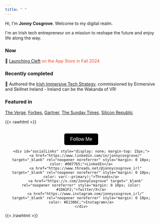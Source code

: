 ```yaml
---
title: " "
---
```

Hi, I'm **Jonny Cosgrove**.
Welcome to my digital realm. 

I'm an Irish tech entrepreneur on a mission to reshape the future and enjoy life along the way.

### Now
🚀 <span style="color: #E54B2B;">[Launching Cleft](https://www.cleftnotes.com/) on the App Store in Fall 2024</span>

### Recently completed
📢 Authored the [Irish Immersive Tech Strategy](https://www.skillnetireland.ie/insights/irish-immersive-technology-strategy-for-growth), commissioned by Eirmersive and Skillnet Ireland - Ireland can be the Wakanda of VR!
   
### Featured in
[The Verge](https://www.theverge.com/24150467/delta-emulator-apple-app-voice-notes-ai-vergecast), [Forbes](https://www.forbes.com/sites/charliefink/2017/11/20/the-trillion-dollar-3d-telepresence-gold-mine/), [Gartner](https://www.gartner.com/en/articles/what-s-new-in-the-2023-gartner-hype-cycle-for-emerging-technologies), [The Sunday Times](https://www.thetimes.com/world/ireland-world/article/how-to-work-more-closely-in-a-remote-world-during-the-covid-19-outbreak-dkb0fbsqj), [Silicon Republic](https://www.siliconrepublic.com/start-ups/meetingroom-video-conferences-productivity-vr)


{{< rawhtml >}}
<div style="text-align: center; margin-top: 30px;">
    <button id="followButton" style="padding: 10px 20px; background-color: #000; color: white; border: none; border-radius: 5px; cursor: pointer; font-size: 16px;">Follow Me</button>
    
    <div id="socialLinks" style="display: none; margin-top: 15px;">
        <a href="https://www.linkedin.com/in/jonnycosgrove/" target="_blank" rel="noopener noreferrer" style="margin: 0 10px; color: #0077b5;">LinkedIn</a>
        <a href="https://www.threads.net/@jonnycosgrove_irl" target="_blank" rel="noopener noreferrer" style="margin: 0 10px; color: var(--primary);">Threads</a>
        <a href="https://x.com/JonnyCosgrove" target="_blank" rel="noopener noreferrer" style="margin: 0 10px; color: #1DA1F2;">Twitter/X</a>
        <a href="https://www.instagram.com/jonnycosgrove_irl/" target="_blank" rel="noopener noreferrer" style="margin: 0 10px; color: #E1306C;">Instagram</a>
    </div>
</div>
<script>
document.addEventListener('DOMContentLoaded', function() {
    const followButton = document.getElementById('followButton');
    const socialLinks = document.getElementById('socialLinks');

    followButton.addEventListener('click', function() {
        if (socialLinks.style.display === 'none') {
            socialLinks.style.display = 'block';
            followButton.textContent = 'Hide Links';
        } else {
            socialLinks.style.display = 'none';
            followButton.textContent = 'Follow Me';
        }
    });

    // Initialize button state
    if (socialLinks.style.display === 'none') {
        followButton.textContent = 'Follow Me';
    } else {
        followButton.textContent = 'Hide Links';
    }
});
</script>
</script>
{{< /rawhtml >}}